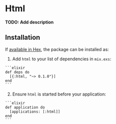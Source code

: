 # Html

**TODO: Add description**

## Installation

If [available in Hex](https://hex.pm/docs/publish), the package can be installed as:

  1. Add `html` to your list of dependencies in `mix.exs`:

    ```elixir
    def deps do
      [{:html, "~> 0.1.0"}]
    end
    ```

  2. Ensure `html` is started before your application:

    ```elixir
    def application do
      [applications: [:html]]
    end
    ```

